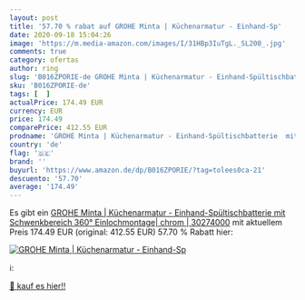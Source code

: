 ```yaml
---
layout: post
title: '57.70 % rabat auf GROHE Minta | Küchenarmatur - Einhand-Sp'
date: 2020-09-18 15:04:26
image: 'https://m.media-amazon.com/images/I/31HBp3IuTgL._SL200_.jpg'
comments: true
category: ofertas
author: ring
slug: 'B016ZPORIE-de GROHE Minta | Küchenarmatur - Einhand-Spültischbatterie...'
sku: 'B016ZPORIE-de'
tags: [  ]
actualPrice: 174.49 EUR
currency: EUR
price: 174.49
comparePrice: 412.55 EUR
prodname: 'GROHE Minta | Küchenarmatur - Einhand-Spültischbatterie  mit Schwenkbereich 360°  Einlochmontage| chrom | 30274000'
country: 'de'
flag: '🇩🇪'
brand: ''
buyurl: 'https://www.amazon.de/dp/B016ZPORIE/?tag=tolees0ca-21'
descuento: '57.70'
average: '174.49'
---
```


Es gibt ein [GROHE Minta | Küchenarmatur - Einhand-Spültischbatterie  mit Schwenkbereich 360°  Einlochmontage| chrom | 30274000](https://www.amazon.de/dp/B016ZPORIE/?tag=tolees0ca-21) mit aktuellem Preis 174.49 EUR (original: 412.55 EUR) 57.70 % Rabatt hier:

[![GROHE Minta | Küchenarmatur - Einhand-Sp](https://m.media-amazon.com/images/I/31HBp3IuTgL._SL200_.jpg)](https://www.amazon.de/dp/B016ZPORIE/?tag=tolees0ca-21)

ℹ️:


[🛒 kauf es hier!!](https://www.amazon.de/dp/B016ZPORIE/?tag=tolees0ca-21)
